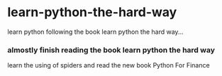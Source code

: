 # learn-python-the-hard-way
learn python following the book learn python the hard way...
### almostly finish reading the book learn python the hard way
learn the using of spiders and read the new book Python For Finance 
